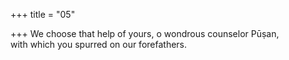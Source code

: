+++
title = "05"

+++
We choose that help of yours, o wondrous counselor Pūṣan,  
with which you spurred on our forefathers.  